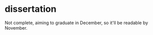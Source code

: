 dissertation
============
Not complete, aiming to graduate in December, so it'll be readable by November.
